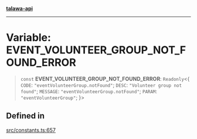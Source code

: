 [**talawa-api**](../../README.md)

***

# Variable: EVENT\_VOLUNTEER\_GROUP\_NOT\_FOUND\_ERROR

> `const` **EVENT\_VOLUNTEER\_GROUP\_NOT\_FOUND\_ERROR**: `Readonly`\<\{ `CODE`: `"eventVolunteerGroup.notFound"`; `DESC`: `"Volunteer group not found"`; `MESSAGE`: `"eventVolunteerGroup.notFound"`; `PARAM`: `"eventVolunteerGroup"`; \}\>

## Defined in

[src/constants.ts:657](https://github.com/Suyash878/talawa-api/blob/b5a9d8b4a1ea678a3d6f5b710b3721f91a3052fc/src/constants.ts#L657)
